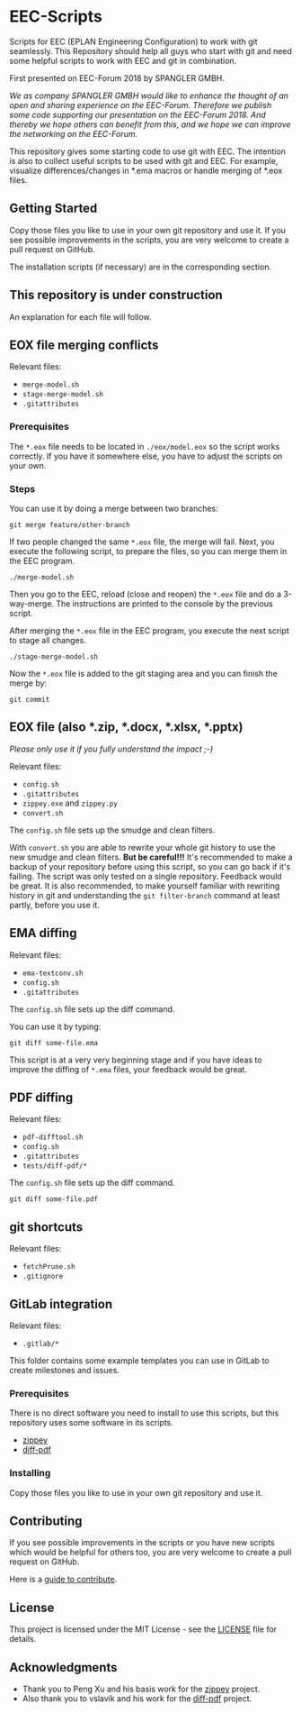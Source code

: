 # EEC-Scripts

Scripts for EEC (EPLAN Engineering Configuration) to work with git seamlessly.
This Repository should help all guys who start with git and need some helpful scripts to work with EEC and git in combination.

First presented on EEC-Forum 2018 by SPANGLER GMBH.

*We as company SPANGLER GMBH would like to enhance the thought of an open and sharing experience on the EEC-Forum. Therefore we publish some code supporting our presentation on the EEC-Forum 2018. And thereby we hope others can benefit from this, and we hope we can improve the networking on the EEC-Forum.*

This repository gives some starting code to use git with EEC.
The intention is also to collect useful scripts to be used with git and EEC.
For example, visualize differences/changes in *.ema macros or handle merging of *.eox files.


## Getting Started

Copy those files you like to use in your own git repository and use it.
If you see possible improvements in the scripts, you are very welcome to create a pull request on GitHub.

The installation scripts (if necessary) are in the corresponding section.


## This repository is under construction

An explanation for each file will follow.


## EOX file merging conflicts

Relevant files:

- `merge-model.sh`
- `stage-merge-model.sh`
- `.gitattributes`


### Prerequisites

The `*.eox` file needs to be located in `./eox/model.eox` so the script works correctly.
If you have it somewhere else, you have to adjust the scripts on your own.


### Steps

You can use it by doing a merge between two branches:

```
git merge feature/other-branch
```

If two people changed the same `*.eox` file, the merge will fail.
Next, you execute the following script, to prepare the files, so you can merge them in the EEC program.

```
./merge-model.sh
```

Then you go to the EEC, reload (close and reopen) the `*.eox` file and do a 3-way-merge.
The instructions are printed to the console by the previous script.

After merging the `*.eox` file in the EEC program, you execute the next script to stage all changes.

```
./stage-merge-model.sh
```

Now the `*.eox` file is added to the git staging area and you can finish the merge by:

```
git commit
```


## EOX file (also *.zip, *.docx, *.xlsx, *.pptx)

*Please only use it if you fully understand the impact ;-)*

Relevant files:

- `config.sh`
- `.gitattributes`
- `zippey.exe` and `zippey.py`
- `convert.sh`

The `config.sh` file sets up the smudge and clean filters.

With `convert.sh` you are able to rewrite your whole git history to use the new smudge and clean filters.
**But be careful!!!**
It's recommended to make a backup of your repository before using this script, so you can go back if it's failing.
The script was only tested on a single repository.
Feedback would be great.
It is also recommended, to make yourself familiar with rewriting history in git and understanding the `git filter-branch` command at least partly, before you use it.


## EMA diffing

Relevant files:

- `ema-textconv.sh`
- `config.sh`
- `.gitattributes`

The `config.sh` file sets up the diff command.

You can use it by typing:

```
git diff some-file.ema
```

This script is at a very very beginning stage and if you have ideas to improve the diffing of `*.ema` files, your feedback would be great.


## PDF diffing

Relevant files:

- `pdf-difftool.sh`
- `config.sh`
- `.gitattributes`
- `tests/diff-pdf/*`

The `config.sh` file sets up the diff command.

```
git diff some-file.pdf
```


## git shortcuts

Relevant files:

- `fetchPrune.sh`
- `.gitignore`


## GitLab integration

Relevant files:

- `.gitlab/*`


This folder contains some example templates you can use in GitLab to create milestones and issues.


### Prerequisites

There is no direct software you need to install to use this scripts, but this repository uses some software in its scripts.

- [zippey](https://bitbucket.org/OidaTiftla/zippey/src/master/)
- [diff-pdf](https://vslavik.github.io/diff-pdf/)


### Installing

Copy those files you like to use in your own git repository and use it.


## Contributing

If you see possible improvements in the scripts or you have new scripts which would be helpful for others too, you are very welcome to create a pull request on GitHub.

Here is a [guide to contribute](https://guides.github.com/activities/forking/).


## License

This project is licensed under the MIT License - see the [LICENSE](LICENSE) file for details.


## Acknowledgments

* Thank you to Peng Xu and his basis work for the [zippey](https://bitbucket.org/sippey/zippey/src/master/) project.
* Also thank you to vslavik and his work for the [diff-pdf](https://vslavik.github.io/diff-pdf/) project.
